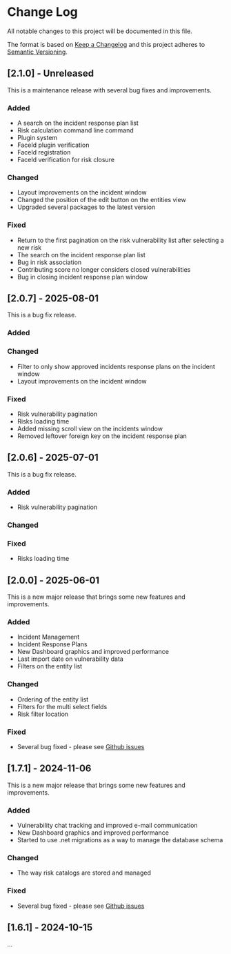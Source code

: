 # Change Log
All notable changes to this project will be documented in this file.

The format is based on [Keep a Changelog](http://keepachangelog.com/)
and this project adheres to [Semantic Versioning](http://semver.org/).

## [2.1.0] - Unreleased

This is a maintenance release with several bug fixes and improvements.

### Added
- A search on the incident response plan list
- Risk calculation command line command
- Plugin system
- FaceId plugin verification
- FaceId registration
- FaceId verification for risk closure

### Changed
- Layout improvements on the incident window
- Changed the position of the edit button on the entities view
- Upgraded several packages to the latest version

### Fixed
- Return to the first pagination on the risk vulnerability list after selecting a new risk
- The search on the incident response plan list
- Bug in risk association
- Contributing score no longer considers closed vulnerabilities
- Bug in closing incident response plan window

## [2.0.7] - 2025-08-01

This is a bug fix release.

### Added

### Changed
- Filter to only show approved incidents response plans on the incident window
- Layout improvements on the incident window

### Fixed
- Risk vulnerability pagination
- Risks loading time
- Added missing scroll view on the incidents window
- Removed leftover foreign key on the incident response plan


## [2.0.6] - 2025-07-01

This is a bug fix release.

### Added
- Risk vulnerability pagination

### Changed


### Fixed
- Risks loading time


## [2.0.0] - 2025-06-01

This is a new major release that brings some new features and improvements.

### Added
- Incident Management
- Incident Response Plans
- New Dashboard graphics and improved performance
- Last import date on vulnerability data
- Filters on the entity list

### Changed
- Ordering of the entity list
- Filters for the multi select fields
- Risk filter location

### Fixed
- Several bug fixed - please see [Github issues](https://github.com/ffquintella/netrisk/issues)

## [1.7.1] - 2024-11-06

This is a new major release that brings some new features and improvements.

### Added

- Vulnerability chat tracking and improved e-mail communication
- New Dashboard graphics and improved performance
- Started to use .net migrations as a way to manage the database schema

### Changed

- The way risk catalogs are stored and managed

### Fixed

- Several bug fixed - please see [Github issues](https://github.com/ffquintella/netrisk/issues)

## [1.6.1] - 2024-10-15

...


